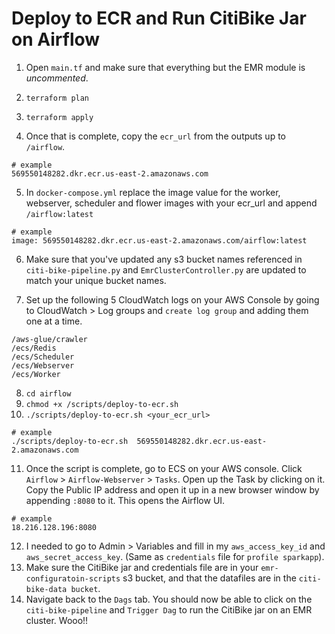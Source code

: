 # Deploy to ECR and Run CitiBike Jar on Airflow

1. Open `main.tf` and make sure that everything but the EMR module is *uncommented*.

2. `terraform plan`
3. `terraform apply`
4. Once that is complete, copy the `ecr_url` from the outputs up to `/airflow`.

```
# example
569550148282.dkr.ecr.us-east-2.amazonaws.com
```

5. In `docker-compose.yml` replace the image value for the worker, webserver, scheduler and flower images with your ecr_url and append `/airflow:latest`

```
# example
image: 569550148282.dkr.ecr.us-east-2.amazonaws.com/airflow:latest
```

6. Make sure that you've updated any s3 bucket names referenced in `citi-bike-pipeline.py` and `EmrClusterController.py` are updated to match your unique bucket names.

7. Set up the following 5 CloudWatch logs on your AWS Console by going to CloudWatch > Log groups and `create log group` and adding them one at a time.

```
/aws-glue/crawler
/ecs/Redis
/ecs/Scheduler
/ecs/Webserver
/ecs/Worker
```

8. `cd airflow`
9. `chmod +x /scripts/deploy-to-ecr.sh`
10. `./scripts/deploy-to-ecr.sh <your_ecr_url>`

```
# example
./scripts/deploy-to-ecr.sh  569550148282.dkr.ecr.us-east-2.amazonaws.com
```

11. Once the script is complete, go to ECS on your AWS console. Click `Airflow` > `Airflow-Webserver` > `Tasks`. Open up the Task by clicking on it. Copy the Public IP address and open it up in a new browser window by appending `:8080` to it.  This opens the Airflow UI.

```
# example
18.216.128.196:8080
```

12. I needed to go to Admin > Variables and fill in my `aws_access_key_id` and `aws_secret_access_key`. (Same as `credentials` file for `profile sparkapp`).
13. Make sure the CitiBike jar and credentials file are in your `emr-configuratoin-scripts` s3 bucket, and that the datafiles are in the `citi-bike-data bucket`.
14. Navigate back to the `Dags` tab. You should now be able to click on the `citi-bike-pipeline` and `Trigger Dag` to run the CitiBike jar on an EMR cluster. Wooo!!